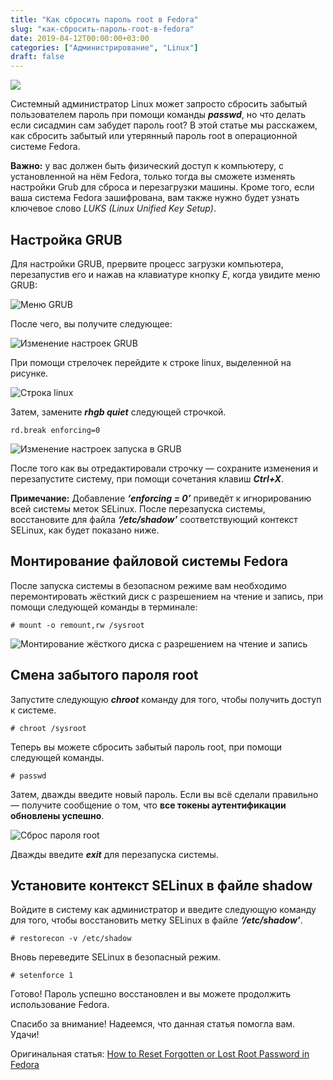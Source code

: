 ```yaml
---
title: "Как сбросить пароль root в Fedora"
slug: "как-сбросить-пароль-root-в-fedora"
date: 2019-04-12T00:00:00+03:00
categories: ["Администрирование", "Linux"]
draft: false
---
```


![](/posts/как-сбросить-пароль-root-в-fedora/shapka5-1.jpg)

Системный администратор Linux может запросто сбросить забытый пользователем пароль при помощи команды **_passwd_**, но что
делать если сисадмин сам забудет пароль root? В этой статье мы расскажем, как сбросить забытый или утерянный пароль root
в операционной системе Fedora.

**Важно:** у вас должен быть физический доступ к компьютеру, с установленной на нём Fedora, только тогда вы сможете изменять
настройки Grub для сброса и перезагрузки машины. Кроме того, если ваша система Fedora зашифрована, вам также нужно будет
узнать ключевое слово _LUKS (Linux Unified Key Setup)_.

## Настройка GRUB

Для настройки GRUB, прервите процесс загрузки компьютера, перезапустив его и нажав на клавиатуре кнопку _E_, когда увидите
меню GRUB:

![Меню GRUB](https://www.tecmint.com/wp-content/uploads/2019/03/Fedora-Grub-Menu.png)

После чего, вы получите следующее:

![Изменение настроек GRUB](https://www.tecmint.com/wp-content/uploads/2019/03/Edit-Fedora-Grub-Settings.png)

При помощи стрелочек перейдите к строке linux, выделенной на рисунке.

![Строка linux](https://www.tecmint.com/wp-content/uploads/2019/03/Find-Linux-in-Grub-Settings.png)

Затем, замените **_rhgb quiet_** следующей строчкой.

```
rd.break enforcing=0
```

![Изменение настроек запуска в GRUB](https://www.tecmint.com/wp-content/uploads/2019/03/Edit-Fedora-Grub-Boot-Settings.png)

После того как вы отредактировали строчку — сохраните изменения и перезапустите систему, при помощи сочетания клавиш
**_Ctrl+X_**.

**Примечание:** Добавление **_‘enforcing = 0’_** приведёт к игнорированию всей системы меток SELinux. После перезапуска системы,
восстановите для файла **_‘/etc/shadow’_** соответствующий контекст SELinux, как будет показано ниже.

## Монтирование файловой системы Fedora

После запуска системы в безопасном режиме вам необходимо перемонтировать жёсткий диск с разрешением на чтение и запись,
при помощи следующей команды в терминале:

```
# mount -o remount,rw /sysroot
```

![Монтирование жёсткого диска с разрешением на чтение и запись](https://www.tecmint.com/wp-content/uploads/2019/03/Mount-Fedora-Drive-in-Read-Write-Access.png)

## Смена забытого пароля root

Запустите следующую **_chroot_** команду для того, чтобы получить доступ к системе.

```
# chroot /sysroot
```

Теперь вы можете сбросить забытый пароль root, при помощи следующей команды.

```
# passwd
```

Затем, дважды введите новый пароль. Если вы всё сделали правильно — получите сообщение о том, что **все токены
аутентификации обновлены успешно**.

![Сброс пароля root](https://www.tecmint.com/wp-content/uploads/2019/03/Reset-Fedora-Root-User-Password.png)

Дважды введите **_exit_** для перезапуска системы.

## Установите контекст SELinux в файле shadow

Войдите в систему как администратор и введите следующую команду для того, чтобы восстановить метку SELinux в файле
**_‘/etc/shadow’_**.

```
# restorecon -v /etc/shadow
```

Вновь переведите SELinux в безопасный режим.

```
# setenforce 1
```

Готово! Пароль успешно восстановлен и вы можете продолжить использование Fedora.

Спасибо за внимание! Надеемся, что данная статья помогла вам. Удачи!

Оригинальная статья: [How to Reset Forgotten or Lost Root Password in Fedora](https://www.tecmint.com/reset-forgotten-or-lost-root-password-in-fedora/)
